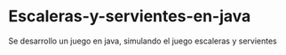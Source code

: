 # Escaleras-y-servientes-en-java
Se desarrollo un juego en java, simulando el juego escaleras y servientes
